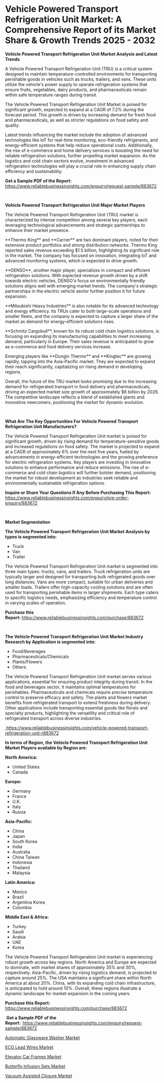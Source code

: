 <p><h1>Vehicle Powered Transport Refrigeration Unit Market: A Comprehensive Report of its Market Share & Growth Trends 2025 - 2032</h1></p><p><strong>Vehicle Powered Transport Refrigeration Unit Market Analysis and Latest Trends</strong></p>
<p><p>A Vehicle Powered Transport Refrigeration Unit (TRU) is a critical system designed to maintain temperature-controlled environments for transporting perishable goods in vehicles such as trucks, trailers, and vans. These units utilize the vehicle's power supply to operate refrigeration systems that ensure fruits, vegetables, dairy products, and pharmaceuticals remain within safe temperature ranges during transit.</p><p>The Vehicle Powered Transport Refrigeration Unit Market is poised for significant growth, expected to expand at a CAGR of 7.2% during the forecast period. This growth is driven by increasing demand for fresh food and pharmaceuticals, as well as stricter regulations on food safety and quality. </p><p>Latest trends influencing the market include the adoption of advanced technologies like IoT for real-time monitoring, eco-friendly refrigerants, and energy-efficient systems that help reduce operational costs. Additionally, the rise of e-commerce and home delivery services is boosting the need for reliable refrigeration solutions, further propelling market expansion. As the logistics and cold chain sectors evolve, investment in advanced refrigeration technologies will play a crucial role in enhancing supply chain efficiency and sustainability.</p></p>
<p><strong>Get a Sample PDF of the Report:&nbsp;</strong> <a href="https://www.reliablebusinessinsights.com/enquiry/request-sample/883672?utm_campaign=2310&utm_medium=2&utm_source=Github&utm_content=ia&utm_term=11042025&utm_id=vehicle-powered-transport-refrigeration-unit">https://www.reliablebusinessinsights.com/enquiry/request-sample/883672</a></p>
<p>&nbsp;</p>
<p><strong>Vehicle Powered Transport Refrigeration Unit Major Market Players</strong></p>
<p><p>The Vehicle Powered Transport Refrigeration Unit (TRU) market is characterized by intense competition among several key players, each leveraging technological advancements and strategic partnerships to enhance their market presence.</p><p>**Thermo King** and **Carrier** are two dominant players, noted for their extensive product portfolios and strong distribution networks. Thermo King reported sales revenue exceeding $1.5 billion, highlighting its significant role in the market. The company has focused on innovation, integrating IoT and advanced monitoring systems, which is expected to drive growth.</p><p>**DENSO**, another major player, specializes in compact and efficient refrigeration solutions. With expected revenue growth driven by a shift towards electric vehicles, DENSO's focus on environmentally friendly solutions aligns well with emerging market trends. The company's strategic partnerships in the electric vehicle sector further position it for future expansion.</p><p>**Mitsubishi Heavy Industries** is also notable for its advanced technology and energy efficiency. Its TRUs cater to both large-scale operations and smaller fleets, and the company is expected to capture a larger share of the market as demand for energy-efficient solutions rises.</p><p>**Schmitz Cargobull**, known for its robust cold chain logistics solutions, is focusing on expanding its manufacturing capabilities to meet increasing demand, particularly in Europe. Their sales revenue is anticipated to grow as e-commerce and food delivery services increase.</p><p>Emerging players like **Dongin Thermo** and **Kingtec** are growing rapidly, tapping into the Asia-Pacific market. They are expected to expand their reach significantly, capitalizing on rising demand in developing regions.</p><p>Overall, the future of the TRU market looks promising due to the increasing demand for refrigerated transport in food delivery and pharmaceuticals, driving an expected market size growth of approximately $6 billion by 2026. The competitive landscape reflects a blend of established giants and innovative newcomers, positioning the market for dynamic evolution.</p></p>
<p>&nbsp;</p>
<p><strong>What Are The Key Opportunities For Vehicle Powered Transport Refrigeration Unit Manufacturers?</strong></p>
<p><p>The Vehicle Powered Transport Refrigeration Unit market is poised for significant growth, driven by rising demand for temperature-sensitive goods and increased regulations on food safety. The market is projected to expand at a CAGR of approximately 6% over the next five years, fueled by advancements in energy-efficient technologies and the growing preference for electric refrigeration systems. Key players are investing in innovative solutions to enhance performance and reduce emissions. The rise of e-commerce and cold chain logistics will further bolster demand, positioning the market for robust development as industries seek reliable and environmentally sustainable refrigeration options.</p></p>
<p><strong>Inquire or Share Your Questions If Any Before Purchasing This Report:</strong> <a href="https://www.reliablebusinessinsights.com/enquiry/pre-order-enquiry/883672?utm_campaign=2310&utm_medium=2&utm_source=Github&utm_content=ia&utm_term=11042025&utm_id=vehicle-powered-transport-refrigeration-unit">https://www.reliablebusinessinsights.com/enquiry/pre-order-enquiry/883672</a></p>
<p>&nbsp;</p>
<p><strong>Market Segmentation</strong></p>
<p><strong>The Vehicle Powered Transport Refrigeration Unit Market Analysis by types is segmented into:</strong></p>
<p><ul><li>Truck</li><li>Van</li><li>Trailer</li></ul></p>
<p><p>The Vehicle Powered Transport Refrigeration Unit market is segmented into three main types: trucks, vans, and trailers. Truck refrigeration units are typically larger and designed for transporting bulk refrigerated goods over long distances. Vans are more compact, suitable for urban deliveries and smaller loads. Trailers offer high-capacity cooling solutions and are often used for transporting perishable items in larger shipments. Each type caters to specific logistics needs, emphasizing efficiency and temperature control in varying scales of operation.</p></p>
<p><strong>Purchase this Report:&nbsp;</strong><a href="https://www.reliablebusinessinsights.com/purchase/883672?utm_campaign=2310&utm_medium=2&utm_source=Github&utm_content=ia&utm_term=11042025&utm_id=vehicle-powered-transport-refrigeration-unit">https://www.reliablebusinessinsights.com/purchase/883672</a></p>
<p>&nbsp;</p>
<p><strong>The Vehicle Powered Transport Refrigeration Unit Market Industry Research by Application is segmented into:</strong></p>
<p><ul><li>Food/Beverages</li><li>Pharmaceuticals/Chemicals</li><li>Plants/Flowers</li><li>Others</li></ul></p>
<p><p>The Vehicle Powered Transport Refrigeration Unit market serves various applications, essential for ensuring product integrity during transit. In the food and beverages sector, it maintains optimal temperatures for perishables. Pharmaceuticals and chemicals require precise temperature control to preserve efficacy and safety. The plants and flowers market benefits from refrigerated transport to extend freshness during delivery. Other applications include transporting essential goods like florals and specialty products, highlighting the versatility and critical role of refrigerated transport across diverse industries.</p></p>
<p><a href="https://www.reliablebusinessinsights.com/vehicle-powered-transport-refrigeration-unit-r883672?utm_campaign=2310&utm_medium=2&utm_source=Github&utm_content=ia&utm_term=11042025&utm_id=vehicle-powered-transport-refrigeration-unit">&nbsp;https://www.reliablebusinessinsights.com/vehicle-powered-transport-refrigeration-unit-r883672</a></p>
<p><strong>In terms of Region, the Vehicle Powered Transport Refrigeration Unit Market Players available by Region are:</strong></p>
<p>
    <p> <strong> North America: </strong>
        <ul>
            <li>United States</li>
            <li>Canada</li>
        </ul>
        </p> 
    <p> <strong> Europe: </strong>
        <ul>
            <li>Germany</li>
            <li>France</li>
            <li>U.K.</li>
            <li>Italy</li>
            <li>Russia</li>
        </ul>
        </p> 
    <p> <strong> Asia-Pacific: </strong>
        <ul>
            <li>China</li>
            <li>Japan</li>
            <li>South Korea</li>
            <li>India</li>
            <li>Australia</li>
            <li>China Taiwan</li>
            <li>Indonesia</li>
            <li>Thailand</li>
            <li>Malaysia</li>
        </ul>
        </p> 
    <p> <strong> Latin America: </strong>
        <ul>
            <li>Mexico</li>
            <li>Brazil</li>
            <li>Argentina Korea</li>
            <li>Colombia</li>
        </ul>
        </p> 
    <p> <strong> Middle East & Africa: </strong>
        <ul>
            <li>Turkey</li>
            <li>Saudi</li>
            <li>Arabia</li>
            <li>UAE</li>
            <li>Korea</li>
        </ul>
    </p>
    </p>
<p><p>The Vehicle Powered Transport Refrigeration Unit market is experiencing robust growth across key regions. North America and Europe are expected to dominate, with market shares of approximately 35% and 30%, respectively. Asia-Pacific, driven by rising logistics demand, is projected to capture around 25%. The USA maintains a significant share within North America at about 20%. China, with its expanding cold chain infrastructure, is anticipated to hold around 10%. Overall, these regions illustrate a dynamic landscape for market expansion in the coming years.</p></p>
<p><strong>Purchase this Report: </strong><a href="https://www.reliablebusinessinsights.com/purchase/883672?utm_campaign=2310&utm_medium=2&utm_source=Github&utm_content=ia&utm_term=11042025&utm_id=vehicle-powered-transport-refrigeration-unit">https://www.reliablebusinessinsights.com/purchase/883672</a></p>
<p>&nbsp;<strong>Get a Sample PDF of the Report:&nbsp;&nbsp;</strong><a href="https://www.reliablebusinessinsights.com/enquiry/request-sample/883672?utm_campaign=2310&utm_medium=2&utm_source=Github&utm_content=ia&utm_term=11042025&utm_id=vehicle-powered-transport-refrigeration-unit">https://www.reliablebusinessinsights.com/enquiry/request-sample/883672</a></p>
<p><strong></strong></p>
<p><p><a href="https://github.com/lugnabirue/Market-Research-Report-List-1/blob/main/automatic-glassware-washer-market.md?utm_campaign=2310&utm_medium=2&utm_source=Github&utm_content=ia&utm_term=11042025&utm_id=vehicle-powered-transport-refrigeration-unit">Automatic Glassware Washer Market</a></p><p><a href="https://www.linkedin.com/pulse/precise-information-ecg-lead-wires-market-size-share-8i63c?utm_campaign=2310&utm_medium=2&utm_source=Github&utm_content=ia&utm_term=11042025&utm_id=vehicle-powered-transport-refrigeration-unit">ECG Lead Wires Market</a></p><p><a href="https://github.com/braisykhwezi/Market-Research-Report-List-1/blob/main/elevator-car-frames-market.md?utm_campaign=2310&utm_medium=2&utm_source=Github&utm_content=ia&utm_term=11042025&utm_id=vehicle-powered-transport-refrigeration-unit">Elevator Car Frames Market</a></p><p><a href="https://www.linkedin.com/pulse/butterfly-infusion-sets-market-analysis-report-forecasts-trends-r5ewf?utm_campaign=2310&utm_medium=2&utm_source=Github&utm_content=ia&utm_term=11042025&utm_id=vehicle-powered-transport-refrigeration-unit">Butterfly Infusion Sets Market</a></p><p><a href="https://www.linkedin.com/pulse/growth-projections-vacuum-assisted-closure-market-expected-tp0rc?utm_campaign=2310&utm_medium=2&utm_source=Github&utm_content=ia&utm_term=11042025&utm_id=vehicle-powered-transport-refrigeration-unit">Vacuum Assisted Closure Market</a></p></p>